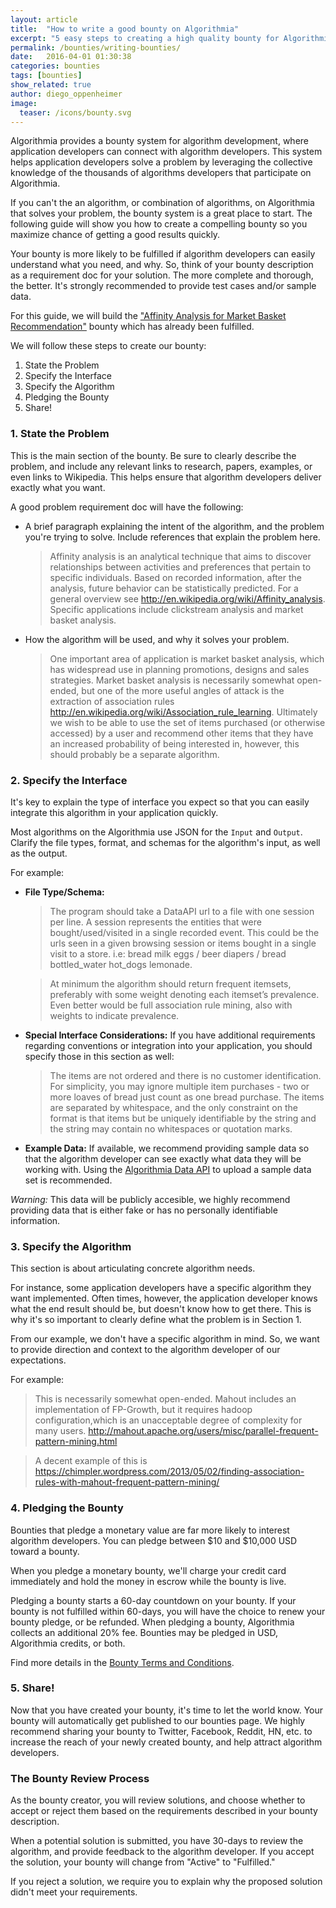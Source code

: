 ```yaml
---
layout: article
title:  "How to write a good bounty on Algorithmia"
excerpt: "5 easy steps to creating a high quality bounty for Algorithmia"
permalink: /bounties/writing-bounties/
date:   2016-04-01 01:30:38
categories: bounties 
tags: [bounties]
show_related: true
author: diego_oppenheimer
image:
  teaser: /icons/bounty.svg
---
```

Algorithmia provides a bounty system for algorithm development, where application developers can connect with algorithm developers. This system helps application developers solve a problem by leveraging the collective knowledge of the thousands of algorithms developers that participate on Algorithmia.

If you can't the an algorithm, or combination of algorithms, on Algorithmia that solves your problem, the bounty system is a great place to start. The following guide will show you how to create a compelling bounty so you maximize chance of getting a good results quickly. 

Your bounty is more likely to be fulfilled if algorithm developers can easily understand what you need, and why. So, think of your bounty description as a requirement doc for your solution. The more complete and thorough, the better. It's strongly recommended to provide test cases and/or sample data.

For this guide, we will build the ["Affinity Analysis for Market Basket Recommendation"](https://algorithmia.com/bounties/32) bounty which has already been fulfilled.

We will follow these steps to create our bounty:

1. State the Problem
2. Specify the Interface
3. Specify the Algorithm
4. Pledging the Bounty
5. Share!

### 1. State the Problem
This is the main section of the bounty. Be sure to clearly describe the problem, and include any relevant links to research, papers, examples, or even links to Wikipedia. This helps ensure that algorithm developers deliver exactly what you want.

A good problem requirement doc will have the following:

* A brief paragraph explaining the intent of the algorithm, and the problem you're trying to solve. Include references that explain the problem here.

    >Affinity analysis is an analytical technique that aims to discover relationships between activities and preferences that pertain to specific individuals. Based on recorded information, after the analysis, future behavior can be statistically predicted. For a general overview see http://en.wikipedia.org/wiki/Affinity_analysis. Specific applications include clickstream analysis and market basket analysis.

- How the algorithm will be used, and why it solves your problem.

    >One important area of application is market basket analysis, which has widespread use in planning promotions, designs and sales strategies. Market basket analysis is necessarily somewhat open-ended, but one of the more useful angles of attack is the extraction of association rules http://en.wikipedia.org/wiki/Association_rule_learning. Ultimately we wish to be able to use the set of items purchased (or otherwise accessed) by a user and recommend other items that they have an increased probability of being interested in, however, this should probably be a separate algorithm.
    
### 2. Specify the Interface
It's key to explain the type of interface you expect so that you can easily integrate this algorithm in your application quickly.

Most algorithms on the Algorithmia use JSON for the ```Input``` and ```Output```. Clarify the file types, format, and schemas for the algorithm's input, as well as the output.

For example:

- **File Type/Schema:**

    >The program should take a DataAPI url to a file with one session per line. A session represents the entities that were bought/used/visited in a single recorded event. This could be the urls seen in a given browsing session or items bought in a single visit to a store. i.e: bread milk eggs / beer diapers / bread bottled_water hot_dogs lemonade.

    >At minimum the algorithm should return frequent itemsets, preferably with some weight denoting each itemset’s prevalence. Even better would be full association rule mining, also with weights to indicate prevalence.

- **Special Interface Considerations:** If you have additional requirements regarding conventions or integration into your application, you should specify those in this section as well:

    >The items are not ordered and there is no customer identification. For simplicity, you may ignore multiple item purchases - two or more loaves of bread just count as one bread purchase. The items are separated by whitespace, and the only constraint on the format is that items but be uniquely identifiable by the string and the string may contain no whitespaces or quotation marks.

- **Example Data:** If available, we recommend providing sample data so that the algorithm developer can see exactly what data they will be working with. Using the [Algorithmia Data API](http://docs.algorithmia.com/#the-data-api) to upload a sample data set is recommended.

*Warning:* This data will be publicly accesible, we highly recommend providing data that is either fake or has no personally identifiable information. 

### 3. Specify the Algorithm
This section is about articulating concrete algorithm needs. 

For instance, some application developers have a specific algorithm they want implemented. Often times, however, the application developer knows what the end result should be, but doesn't know how to get there. This is why it's so important to clearly define what the problem is in Section 1.

From our example, we don't have a specific algorithm in mind. So, we want to provide direction and context to the algorithm developer of our expectations.

For example:

>This is necessarily somewhat open-ended. Mahout includes an implementation of FP-Growth, but it requires hadoop configuration,which is an unacceptable degree of complexity for many users. http://mahout.apache.org/users/misc/parallel-frequent-pattern-mining.html

>A decent example of this is https://chimpler.wordpress.com/2013/05/02/finding-association-rules-with-mahout-frequent-pattern-mining/

### 4. Pledging the Bounty
Bounties that pledge a monetary value are far more likely to interest algorithm developers. You can pledge between $10 and $10,000 USD toward a bounty. 

When you pledge a monetary bounty, we'll charge your credit card immediately and hold the money in escrow while the bounty is live. 

Pledging a bounty starts a 60-day countdown on your bounty. If your bounty is not fulfilled within 60-days, you will have the choice to renew your bounty pledge, or be refunded. When pledging a bounty, Algorithmia collects an additional 20% fee. Bounties may be pledged in USD, Algorithmia credits, or both.

Find more details in the [Bounty Terms and Conditions](https://algorithmia.com/bounty_terms). 

### 5. Share!
Now that you have created your bounty, it's time to let the world know. Your bounty will automatically get published to our bounties page. We highly recommend sharing your bounty to Twitter, Facebook, Reddit, HN, etc. to increase the reach of your newly created bounty, and help attract algorithm developers.

### The Bounty Review Process
As the bounty creator, you will review solutions, and choose whether to accept or reject them based on the requirements described in your bounty description.

When a potential solution is submitted, you have 30-days to review the algorithm, and provide feedback to the algorithm developer. If you accept the solution, your bounty will change from "Active" to "Fulfilled."

If you reject a solution, we require you to explain why the proposed solution didn't meet your requirements.



